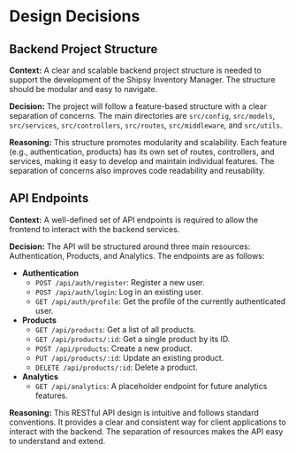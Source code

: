# Design Decisions

## Backend Project Structure

**Context:** A clear and scalable backend project structure is needed to support the development of the Shipsy Inventory Manager. The structure should be modular and easy to navigate.

**Decision:** The project will follow a feature-based structure with a clear separation of concerns. The main directories are `src/config`, `src/models`, `src/services`, `src/controllers`, `src/routes`, `src/middleware`, and `src/utils`.

**Reasoning:** This structure promotes modularity and scalability. Each feature (e.g., authentication, products) has its own set of routes, controllers, and services, making it easy to develop and maintain individual features. The separation of concerns also improves code readability and reusability.

## API Endpoints

**Context:** A well-defined set of API endpoints is required to allow the frontend to interact with the backend services.

**Decision:** The API will be structured around three main resources: Authentication, Products, and Analytics. The endpoints are as follows:

*   **Authentication**
    *   `POST /api/auth/register`: Register a new user.
    *   `POST /api/auth/login`: Log in an existing user.
    *   `GET /api/auth/profile`: Get the profile of the currently authenticated user.
*   **Products**
    *   `GET /api/products`: Get a list of all products.
    *   `GET /api/products/:id`: Get a single product by its ID.
    *   `POST /api/products`: Create a new product.
    *   `PUT /api/products/:id`: Update an existing product.
    *   `DELETE /api/products/:id`: Delete a product.
*   **Analytics**
    *   `GET /api/analytics`: A placeholder endpoint for future analytics features.

**Reasoning:** This RESTful API design is intuitive and follows standard conventions. It provides a clear and consistent way for client applications to interact with the backend. The separation of resources makes the API easy to understand and extend.